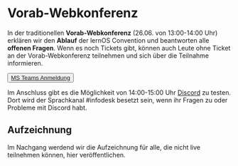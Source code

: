 # Vorab-Webkonferenz

In der traditionellen **Vorab-Webkonferenz** (26.06. von 13:00-14:00 Uhr) erklären wir den **Ablauf** der lernOS Convention und beantworten alle **offenen Fragen**. Wenn es noch Tickets gibt, können auch Leute ohne Ticket an der Vorab-Webkonferenz teilnehmen und sich über die Teilnahme informieren.

<button type="button"><a href="https://events.teams.microsoft.com/event/2ffc24f0-de2c-4478-86d5-713677863bd1@93e1683c-5df4-46ff-8c5a-de6f62e19d5d" target="_blank">MS Teams Anmeldung</a></button>

Im Anschluss gibt es die Möglichkeit von 14:00-15:00 Uhr [Discord](discord.md) zu testen. Dort wird der Sprachkanal #infodesk besetzt sein, wenn ihr Fragen zu oder Probleme mit Discord habt.

## Aufzeichnung

Im Nachgang werdend wir die Aufzeichnung für alle, die nicht live teilnehmen können, hier veröffentlichen.